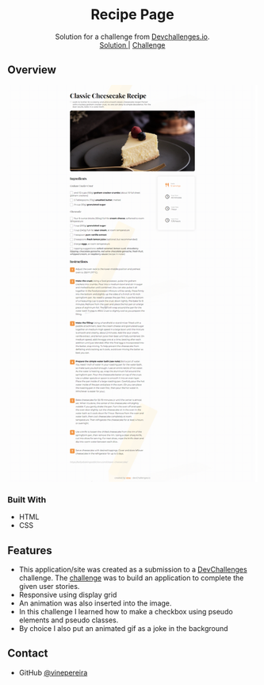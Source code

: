 <!-- Please update value in the {}  -->

<h1 align="center">Recipe Page</h1>

<div align="center">
   Solution for a challenge from  <a href="http://devchallenges.io" target="_blank">Devchallenges.io</a>.
</div>

<div align="center">
    <a href="https://vinepereira.github.io/Recipe-Page-Dev-Challenges/">
      Solution
    </a>
    <span> | </span>
    <a href="https://www.figma.com/file/2jVBTSKeCYF0dIN6fi0stX/recipe-blog-challenge?node-id=0%3A1&t=iZDANzXDj4bqIATu-0">
      Challenge
    </a>
  </h3>
</div>

## Overview

![screenshot](./desktop.png)


### Built With

- HTML
- CSS

## Features

- This application/site was created as a submission to a [DevChallenges](https://devchallenges.io/challenges) challenge. The [challenge](https://devchallenges.io/challenges/wBunSb7FPrIepJZAg0sY) was to build an application to complete the given user stories.
- Responsive using display grid
- An animation was also inserted into the image.
- In this challenge I learned how to make a checkbox using pseudo elements and pseudo classes.
- By choice I also put an animated gif as a joke in the background

## Contact
- GitHub [@vinepereira](https://github.com/vinepereira)

